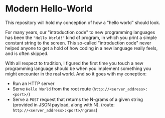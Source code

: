 # Modern Hello-World
This repository will hold my conception of how a "hello world" should look.

For many years, our "introduction code" to new programming languages has been the `"Hello World!"` kind of program, in which you print a simple constant string to the screen.
This so-called "introduction code" never helped anyone to get a hold of how coding in a new language really feels, and is often skipped.

With all respect to tradition, I figured the first time you touch a new programming language should be when you implement something you might encounter in the real world. And so it goes with my coneption:
* Run an HTTP server
* Serve `Hello World` from the root route (`http://<server_address>:<port>/`)
* Serve a `POST` request that returns the N-grams of a given string (provided in JSON payload, along with N). (route: `http://<server_address>:<port>/ngrams`)

